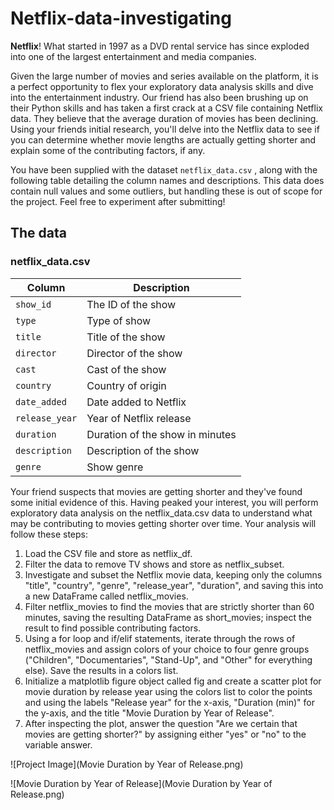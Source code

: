 # Netflix-data-investigating

**Netflix**! What started in 1997 as a DVD rental service has since exploded into one of the largest entertainment and media companies.

Given the large number of movies and series available on the platform, it is a perfect opportunity to flex your exploratory data analysis skills and dive into the entertainment industry. Our friend has also been brushing up on their Python skills and has taken a first crack at a CSV file containing Netflix data. They believe that the average duration of movies has been declining. Using your friends initial research, you'll delve into the Netflix data to see if you can determine whether movie lengths are actually getting shorter and explain some of the contributing factors, if any.

You have been supplied with the dataset `netflix_data.csv` , along with the following table detailing the column names and descriptions. This data does contain null values and some outliers, but handling these is out of scope for the project. Feel free to experiment after submitting!

## The data
### **netflix_data.csv**
| Column | Description |
|--------|-------------|
| `show_id` | The ID of the show |
| `type` | Type of show |
| `title` | Title of the show |
| `director` | Director of the show |
| `cast` | Cast of the show |
| `country` | Country of origin |
| `date_added` | Date added to Netflix |
| `release_year` | Year of Netflix release |
| `duration` | Duration of the show in minutes |
| `description` | Description of the show |
| `genre` | Show genre |

Your friend suspects that movies are getting shorter and they've found some initial evidence of this. Having peaked your interest, you will perform exploratory data analysis on the netflix_data.csv data to understand what may be contributing to movies getting shorter over time. Your analysis will follow these steps:

<ol>
  <li>Load the CSV file and store as netflix_df.</li>
  <li>Filter the data to remove TV shows and store as netflix_subset.</li>
  <li>Investigate and subset the Netflix movie data, keeping only the columns "title", "country", "genre", "release_year", "duration", and saving this into a new DataFrame called netflix_movies.</li>
  <li>Filter netflix_movies to find the movies that are strictly shorter than 60 minutes, saving the resulting DataFrame as short_movies; inspect the result to find possible contributing factors.</li>
  <li>Using a for loop and if/elif statements, iterate through the rows of netflix_movies and assign colors of your choice to four genre groups ("Children", "Documentaries", "Stand-Up", and "Other" for everything else). Save the results in a colors list.</li>
  <li>Initialize a matplotlib figure object called fig and create a scatter plot for movie duration by release year using the colors list to color the points and using the labels "Release year" for the x-axis, "Duration (min)" for the y-axis, and the title "Movie Duration by Year of Release".</li>
  <li>After inspecting the plot, answer the question "Are we certain that movies are getting shorter?" by assigning either "yes" or "no" to the variable answer.</li>
</ol>
![Project Image](Movie Duration by Year of Release.png)

![Movie Duration by Year of Release](Movie Duration by Year of Release.png)
